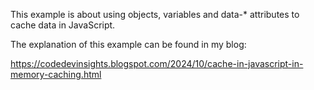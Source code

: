 This example is about using objects, variables and data-* attributes to cache data in JavaScript.

The explanation of this example can be found in my blog:

https://codedevinsights.blogspot.com/2024/10/cache-in-javascript-in-memory-caching.html
